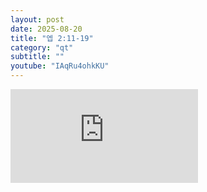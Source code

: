 ```yaml
---
layout: post
date: 2025-08-20
title: "엡 2:11-19"
category: "qt"
subtitle: ""
youtube: "IAqRu4ohkKU"
---
```


<div class="youtube margin-large">
    <iframe src="https://www.youtube.com/embed/IAqRu4ohkKU" title="YouTube video player" frameborder="0" allow="accelerometer; autoplay; clipboard-write; encrypted-media; gyroscope; picture-in-picture; web-share" allowfullscreen></iframe>
</div>

